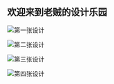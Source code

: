 ## 欢迎来到老贼的设计乐园

![第一张设计](./img/al.jpg)

![第二张设计](./img/al2.jpg)

![第三张设计](./img/al3.jpg)

![第四张设计](./img/al4.jpg)
